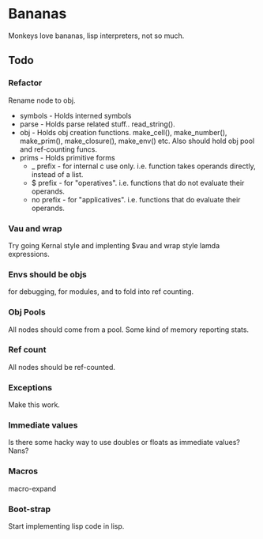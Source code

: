 Bananas
==========

Monkeys love bananas, lisp interpreters, not so much.

Todo
-----------

### Refactor

Rename node to obj.

* symbols - Holds interned symbols
* parse - Holds parse related stuff.. read_string().
* obj - Holds obj creation functions.  make_cell(), make_number(), make_prim(), make_closure(), make_env() etc.
        Also should hold obj pool and ref-counting funcs.
* prims - Holds primitive forms
  * _ prefix - for internal c use only.  i.e. function takes operands directly, instead of a list.
  * $ prefix - for "operatives". i.e. functions that do not evaluate their operands.
  * no prefix - for "applicatives". i.e. functions that do evaluate their operands.

### Vau and wrap

Try going Kernal style and implenting $vau and wrap style lamda expressions.

### Envs should be objs

for debugging, for modules, and to fold into ref counting.

### Obj Pools

All nodes should come from a pool.  Some kind of memory reporting stats.

### Ref count

All nodes should be ref-counted.

### Exceptions

Make this work.

### Immediate values

Is there some hacky way to use doubles or floats as immediate values?  Nans?

### Macros

macro-expand

### Boot-strap

Start implementing lisp code in lisp.

